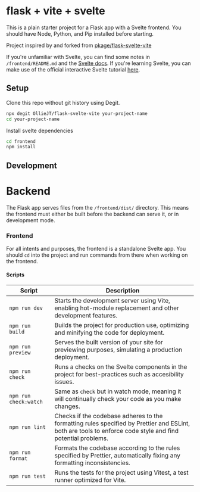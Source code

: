 # flask + vite + svelte

This is a plain starter project for a Flask app with a Svelte frontend. You should have Node, Python, and Pip installed before starting.

Project inspired by and forked from [pkage/flask-svelte-vite](https://github.com/pkage/flask-svelte-vite)

If you're unfamiliar with Svelte, you can find some notes in `/frontend/README.md` and the [Svelte docs](https://svelte.dev/docs). If you're learning Svelte, you can make use of the official interactive Svelte tutorial [here](https://svelte.dev/tutorial/basics).

## Setup

Clone this repo without git history using Degit.

```sh
npx degit OllieJT/flask-svelte-vite your-project-name
cd your-project-name
```

Install svelte dependencies

```sh
cd frontend
npm install
```

## Development

# Backend

The Flask app serves files from the `/frontend/dist/` directory. This means the frontend must either be built before the backend can serve it, or in development mode.

### Frontend

For all intents and purposes, the frontend is a standalone Svelte app. You should `cd` into the project and run commands from there when working on the frontend.

#### Scripts

| Script                | Description                                                                                                                                                |
| --------------------- | ---------------------------------------------------------------------------------------------------------------------------------------------------------- |
| `npm run dev`         | Starts the development server using Vite, enabling hot-module replacement and other development features.                                                  |
| `npm run build`       | Builds the project for production use, optimizing and minifying the code for deployment.                                                                   |
| `npm run preview`     | Serves the built version of your site for previewing purposes, simulating a production deployment.                                                         |
| `npm run check`       | Runs a checks on the Svelte components in the project for best-practices such as accesibility issues.                                                      |
| `npm run check:watch` | Same as `check` but in watch mode, meaning it will continually check your code as you make changes.                                                        |
| `npm run lint`        | Checks if the codebase adheres to the formatting rules specified by Prettier and ESLint, both are tools to enforce code style and find potential problems. |
| `npm run format`      | Formats the codebase according to the rules specified by Prettier, automatically fixing any formatting inconsistencies.                                    |
| `npm run test`        | Runs the tests for the project using Vitest, a test runner optimized for Vite.                                                                             |
